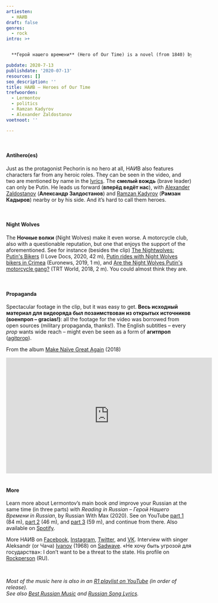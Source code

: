 ```yaml
---
artiesten:
  - НАИВ
draft: false
genres:
  - rock
intro: >+


  **Герой нашего времени** (Hero of Our Time) is a novel (from 1840) by [Mikhail Lermontov](https://nl.wikipedia.org/wiki/Michail_Lermontov), but you probably already knew that, and if not, check [Wikipedia](https://nl.wikipedia.org/wiki/Een_held_van_onze_tijd). If you change the **й** to **и**, you turn the hero into heroes (an explanation of plurals in the nominative case can be found [here](https://www.rusland1.nl/en/taal/20200417-eerste-naamval-nominatief/)), and we’re right where we need to be: with the song (from 2018) with a striking video by **НАИВ** (or NAIV, Naïve).

pubdate: 2020-7-13
publishdate: '2020-07-13'
resources: []
seo_description: ''
title: НАИВ – Heroes of Our Time
trefwoorden:
  - Lermontov
  - politics
  - Ramzan Kadyrov
  - Alexander Zaldostanov
voetnoot: ''

---
```


<br/>

#### Antihero(es)

Just as the protagonist Pechorin is no hero at all, НАИВ also features characters far from any heroic roles. They can be seen in the video, and two are mentioned by name in the [lyrics](https://reproduktor.net/naiv/geroi-nashego-vremeni/). The **смелый вождь** (brave leader) can only be Putin. He leads us forward (**вперёд ведёт нас**), with [Alexander Zaldostanov](https://en.wikipedia.org/wiki/Alexander_Zaldostanov) (**Александр Залдостанов**) and [Ramzan Kadyrov](https://nl.wikipedia.org/wiki/Ramzan_Kadyrov) (**Рамзан Кадыров**) nearby or by his side. And it’s hard to call them heroes.

<br/>

#### Night Wolves

The **Ночные волки** (Night Wolves) make it even worse. A motorcycle club, also with a questionable reputation, but one that enjoys the support of the aforementioned. See for instance (besides the clip) [The Nightwolves: Putin's Bikers](https://youtu.be/nqBCwsHalzo) (I Love Docs, 2020, 42 m), [Putin rides with Night Wolves bikers in Crimea](https://youtu.be/TVJnHzflAOs) (Euronews, 2019, 1 m), and [Are the Night Wolves Putin's motorcycle gang?](https://youtu.be/3pHXyGqn9fc) (TRT World, 2018, 2 m). You could almost think they are.

<br/>

#### Propaganda

Spectacular footage in the clip, but it was easy to get. **Весь исходный материал для видеоряда был позаимствован из открытых источников (военпроп – gracias!)**: all the footage for the video was borrowed from open sources (military propaganda, thanks!). The English subtitles – every *prop* wants wide reach – might even be seen as a form of **агитпроп** ([agitprop](https://en.wikipedia.org/wiki/Agitprop)).

From the album [Make Naïve Great Again](https://ru.wikipedia.org/wiki/Make_Na%C3%AFve_Great_Again) (2018)

<iframe width="560" height="315" src="https://www.youtube.com/embed/c2HaN8AglS8" frameborder="0" allow="accelerometer; autoplay; encrypted-media; gyroscope; picture-in-picture" allowfullscreen></iframe>

<br/>
<br/>

#### More

Learn more about Lermontov’s main book *and* improve your Russian at the same time (in three parts) with *Reading in Russian – Герой Нашего Времени in Russian*, by Russian With Max (2020). See on YouTube [part 1](https://youtu.be/iWmbeR388j4) (84 m), [part 2](https://youtu.be/hYNmE8ugFcE) (46 m), and [part 3](https://youtu.be/wltYdalXlmU) (59 m), and continue from there. Also available on [Spotify](https://open.spotify.com/episode/1yfLLqpz0bXGNwPqxj60M5?si=jABgYigLTf6n38l_HKkdzw).

More НАИВ on [Facebook](https://www.facebook.com/naiveofficial/), [Instagram](https://www.instagram.com/naiveofficial), [Twitter](https://twitter.com/naiveofficial), and [VK](https://vk.com/naive). Interview with singer Aleksandr (or Чача) [Ivanov](https://ru.wikipedia.org/wiki/%D0%98%D0%B2%D0%B0%D0%BD%D0%BE%D0%B2,_%D0%90%D0%BB%D0%B5%D0%BA%D1%81%D0%B0%D0%BD%D0%B4%D1%80_%D0%92%D0%BB%D0%B0%D0%B4%D0%B8%D1%81%D0%BB%D0%B0%D0%B2%D0%BE%D0%B2%D0%B8%D1%87) (1968) on [Sadwave](https://sadwave.com/2018/11/naive/). «Не хочу быть угрозой для государства»: I don’t want to be a threat to the state. His profile on [Rockperson](https://rockperson.ru/russkie-rok-zvezdy/aleksandr-chacha-ivanov) (RU).

<br/>

*Most of the music here is also in an [R1 playlist on YouTube](https://www.youtube.com/playlist?list=PLeE-zqOrSLhxfIpK2vuUJNCKSzyVBi0yM) (in order of release).* <br/>
*See also [Best Russian Music](https://www.youtube.com/playlist?list=PLeE-zqOrSLhxTFYDvlwUu4hYby9DojwoD) and [Russian Song Lyrics](https://www.youtube.com/playlist?list=PLeE-zqOrSLhzkRCATzT8__oNifBChVHGK).*
